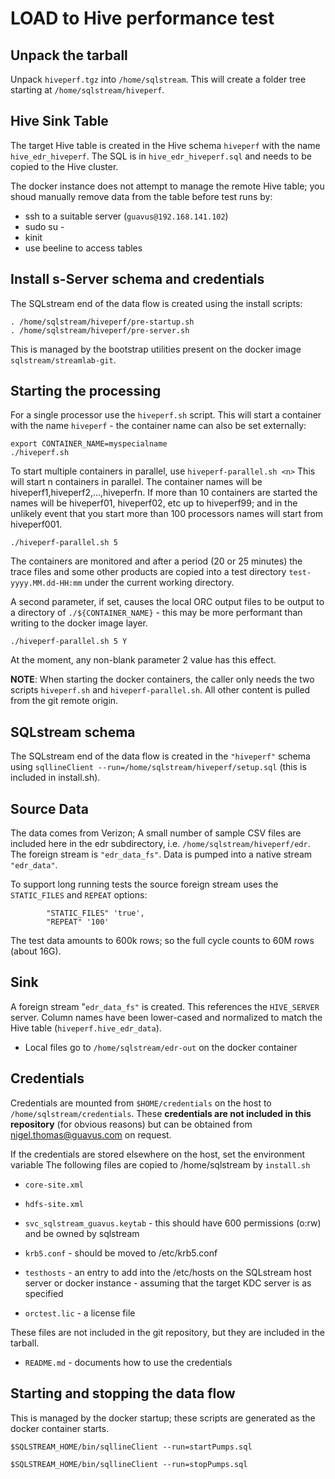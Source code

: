 # LOAD to Hive performance test

## Unpack the tarball

Unpack `hiveperf.tgz` into `/home/sqlstream`. This will create a folder tree starting at `/home/sqlstream/hiveperf`.

## Hive Sink Table

The target Hive table is created in the Hive schema `hiveperf` with the name `hive_edr_hiveperf`. The SQL is in `hive_edr_hiveperf.sql` and needs to be copied to the Hive cluster.

The docker instance does not attempt to manage the remote Hive table; you shoud manually remove data from the table before test runs by:

* ssh to a suitable server (`guavus@192.168.141.102`)
* sudo su -
* kinit 
* use beeline to access tables

## Install s-Server schema and credentials

The SQLstream end of the data flow is created using the install scripts:

```
. /home/sqlstream/hiveperf/pre-startup.sh
. /home/sqlstream/hiveperf/pre-server.sh
```

This is managed by the bootstrap utilities present on the docker image `sqlstream/streamlab-git`.

## Starting the processing

For a single processor use the `hiveperf.sh` script. This will start a container with the name `hiveperf` - the container name can also be set externally:

```
export CONTAINER_NAME=myspecialname
./hiveperf.sh
```

To start multiple containers in parallel, use `hiveperf-parallel.sh <n>` This will start n containers in parallel. The container names will be hiveperf1,hiveperf2,...,hiveperfn. If more than 10 containers are started the names will be hiveperf01, hiveperf02, etc up to hiveperf99; and in the unlikely event that you start more than 100 processors names will start from hiveperf001.

```
./hiveperf-parallel.sh 5
```

The containers are monitored and after a period (20 or 25 minutes) the trace files and some other products are copied into a test directory `test-yyyy.MM.dd-HH:mm` under the current working directory.

A second parameter, if set, causes the local ORC output files to be output to a directory of `./${CONTAINER_NAME}` - this may be more performant than writing to the docker image layer.
```
./hiveperf-parallel.sh 5 Y
```
At the moment, any non-blank parameter 2 value has this effect.


**NOTE**: When starting the docker containers, the caller only needs the two scripts `hiveperf.sh` and `hiveperf-parallel.sh`. All other content is pulled from the git remote origin.

## SQLstream schema

The SQLstream end of the data flow is created in the `"hiveperf"` schema using `sqllineClient --run=/home/sqlstream/hiveperf/setup.sql` 
(this is included in install.sh).

## Source Data

The data comes from Verizon; A small number of sample CSV files are included here in the edr subdirectory, i.e. `/home/sqlstream/hiveperf/edr`. The 
foreign stream is `"edr_data_fs"`. Data is pumped into a native stream `"edr_data"`.

To support long running tests the source foreign stream uses the `STATIC_FILES` and `REPEAT` options: 
```
        "STATIC_FILES" 'true',
        "REPEAT" '100'
```
The test data amounts to 600k rows; so the full cycle counts to 60M rows (about 16G).


## Sink

A foreign stream "`edr_data_fs"` is created. This references the `HIVE_SERVER` server. Column names have been lower-cased and normalized to match the Hive table (`hiveperf.hive_edr_data`).

* Local files go to `/home/sqlstream/edr-out` on the docker container

## Credentials

Credentials are mounted from `$HOME/credentials` on the host to `/home/sqlstream/credentials`. These __credentials are not included in this repository__ (for obvious reasons) but can be obtained from nigel.thomas@guavus.com on request.

If the credentials are stored elsewhere on the host, set the environment variable 
The following files are copied to /home/sqlstream by `install.sh`

* `core-site.xml`
* `hdfs-site.xml`
* `svc_sqlstream_guavus.keytab` - this should have 600 permissions (o:rw) and be owned by sqlstream
* `krb5.conf` - should be moved to /etc/krb5.conf

* `testhosts` - an entry to add into the /etc/hosts on the SQLstream host server or docker instance - assuming that the target KDC server is as specified
* `orctest.lic` - a license file

These files are not included in the git repository, but they are included in the tarball.

* `README.md` - documents how to use the credentials

## Starting and stopping the data flow

This is managed by the docker startup; these scripts are generated as the docker container starts.

```
$SQLSTREAM_HOME/bin/sqllineClient --run=startPumps.sql

$SQLSTREAM_HOME/bin/sqllineClient --run=stopPumps.sql
```


